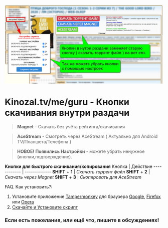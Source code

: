 
<img width="1280" alt="Картинка" src="https://github.com/vovka1992/kinozal-knopki-v-nutri/blob/main/image.jpg">

# Kinozal.tv/me/guru - Кнопки скачивания внутри раздачи

> **Magnet** - Скачать без учёта рейтинга/скачивания

> **AceStream** - Смотреть через AceStream ( Актуально для Android TV/Планшета/Телефона )

> **НОВОЕ! Появились Настройки** - можете убрать ненужное (кнопки,подтверждение).

**Кнопки для быстрого скачивания/копирования**
Кнопка | Действие
------------ | -------------
**SHIFT** + **1** | _Скачать торрент файл_
**SHIFT** + **2** | _Скачать через Magnet_
**SHIFT** + **3** | _Скопировать для AceStream_

FAQ. Как установить?:
1. Установите приложение [Tampermonkey](https://www.tampermonkey.net) для браузера [Google](https://chrome.google.com/webstore/detail/dhdgffkkebhmkfjojejmpbldmpobfkfo), [Firefox](https://addons.mozilla.org/en-US/firefox/addon/tampermonkey/) или [Opera](https://addons.opera.com/en/extensions/details/tampermonkey-beta/)
2. [Скачайте и Установите скрипт](https://github.com/vovka1992/kinozal-magnet-buttons-inside/raw/main/kinozal-script.user.js)

### Если есть пожелания, или ещё что, пишите в обсуждениях! ###
